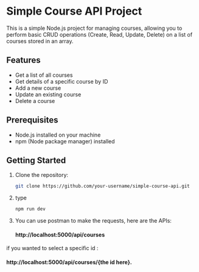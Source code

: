# Simple Course API Project

This is a simple Node.js project for managing courses, allowing you to perform basic CRUD operations (Create, Read, Update, Delete) on a list of courses stored in an array.

## Features

- Get a list of all courses
- Get details of a specific course by ID
- Add a new course
- Update an existing course
- Delete a course

## Prerequisites

- Node.js installed on your machine
- npm (Node package manager) installed

## Getting Started

1. Clone the repository:

   ```bash
   git clone https://github.com/your-username/simple-course-api.git

2. type 

   ```bash
   npm run dev
3. You can use postman to make the requests, here are the APIs:
   #### http://localhost:5000/api/courses

if you wanted to select a specific id :
 #### http://localhost:5000/api/courses/{the id here}.


